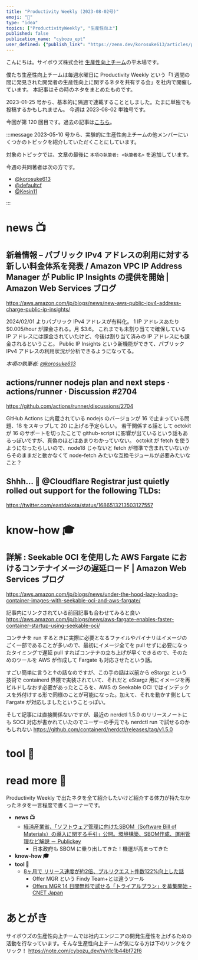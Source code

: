 ```yaml
---
title: "Productivity Weekly (2023-08-02号)"
emoji: "👿"
type: "idea"
topics: ["ProductivityWeekly", "生産性向上"]
published: false
publication_name: "cybozu_ept"
user_defined: {"publish_link": "https://zenn.dev/korosuke613/articles/productivity-weekly-20230802"}
---
```


こんにちは。サイボウズ株式会社 [生産性向上チーム](https://note.com/cybozu_dev/n/n1c1b44bf72f6)の平木場です。

僕たち生産性向上チームは毎週水曜日に Productivity Weekly という「1 週間の間に発見された開発者の生産性向上に関するネタを共有する会」を社内で開催しています。
本記事はその時のネタをまとめたものです。


2023-01-25 号から、基本的に隔週で連載することとしました。たまに単独でも投稿するかもしれません。
今週は 2023-08-02 単独号です。

今回が第 120 回目です。過去の記事は[こちら](https://zenn.dev/topics/productivityweekly?order=latest)。

:::message
2023-05-10 号から、実験的に生産性向上チームの他メンバーにいくつかのトピックを紹介していただくことにしています。

対象のトピックでは、文章の最後に `本項の執筆者: <執筆者名>` を追加しています。

今週の共同著者は次の方です。
- [@korosuke613](https://zenn.dev/korosuke613)
- [@defaultcf](https://zenn.dev/defaultcf)
- [@Kesin11](https://zenn.dev/kesin11)

:::

# news 📺

## 新着情報 – パブリック IPv4 アドレスの利用に対する新しい料金体系を発表 / Amazon VPC IP Address Manager が Public IP Insights の提供を開始 | Amazon Web Services ブログ
https://aws.amazon.com/jp/blogs/news/new-aws-public-ipv4-address-charge-public-ip-insights/

2024/02/01 よりパブリック IPv4 アドレスが有料化。
1 IP アドレスあたり $0.005/hour が課金される。月 $3.6。
これまでも未割り当てで確保している IP アドレスには課金されていたけど、今後は割り当て済みの IP アドレスにも課金されるということ。
Public IP Insights という新機能ができて、パブリック IPv4 アドレスの利用状況が分析できるようになってる。

*本項の執筆者: [@korosuke613](https://zenn.dev/korosuke613)*

## actions/runner nodejs plan and next steps · actions/runner · Discussion #2704
https://github.com/actions/runner/discussions/2704

GitHub Actions に内蔵されている nodejs のバージョンが 16 で止まっている問題、18 をスキップして 20 に上げる予定らしい。
若干関係する話として octokit が 16 のサポートを切ったことで github-script に影響が出ているという話もあるっぽいですが、真偽のほどはあまりわかっていない。
octokit が fetch を使うようになったらしいので、node18 じゃないと fetch が標準で含まれていないからそのままだと動かなくて node-fetch みたいな互換モジュールが必要みたいなこと？

## Shhh… 🤫 @Cloudflare Registrar just quietly rolled out support for the following TLDs:
https://twitter.com/eastdakota/status/1686513213503127557


# know-how 🎓

## 詳解 : Seekable OCI を使用した AWS Fargate におけるコンテナイメージの遅延ロード | Amazon Web Services ブログ
https://aws.amazon.com/jp/blogs/news/under-the-hood-lazy-loading-container-images-with-seekable-oci-and-aws-fargate/

記事内にリンクされている前回記事も合わせてみると良い
https://aws.amazon.com/jp/blogs/news/aws-fargate-enables-faster-container-startup-using-seekable-oci/

コンテナを run するときに実際に必要となるファイルやバイナリはイメージのごく一部であることが多いので、最初にイメージ全てを pull せずに必要になったタイミングで遅延 pull すればコンテナの立ち上げが早くできるので、そのためのツールを AWS が作成して Fargate も対応させたという話。

すごい簡単に言うと↑の話なのですが、この手の話は以前から eStargz という技術で containerd 界隈で実装されていて、それだと eStargz 用にイメージを再ビルドしなおす必要があったところを、AWS の Seekable OCI ではインデックスを外付けする形で同様のことが可能になった。加えて、それを動かす側として Fargate が対応しましたということっぽい。

そして記事には直接関係ないですが、最近の nerdctl 1.5.0 のリリースノートにも SOCI 対応が書かれていたのでユーザーの手元でも nerdctl run で試せるのかもしれない
https://github.com/containerd/nerdctl/releases/tag/v1.5.0

# tool 🔨

# read more 🍘
Productivity Weekly で出たネタを全て紹介したいけど紹介する体力が持たなかったネタを一言程度で書くコーナーです。

- **news 📺**
  - [経済産業省、「ソフトウェア管理に向けたSBOM（Software Bill of Materials）の導入に関する手引」公開。環境構築、SBOM作成、運用管理など解説 － Publickey](https://www.publickey1.jp/blog/23/sbomsoftware_bill_of_materialssbom.html)
    - 日本政府も SBOM に乗り出してきた！機運が高まってきた
- **know-how 🎓**
- **tool 🔨**
  - [8ヶ月で リリース速度が約2倍、プルリクエスト件数122%向上した話](https://zenn.dev/offersmgr/articles/cf9e7282d5f2c8)
    - Offer MGR という Findy Team+とは違うツール
    - [Offers MGR 14 日間無料で試せる「トライアルプラン」を募集開始 - CNET Japan](https://japan.cnet.com/release/30882464/)

# あとがき


サイボウズの生産性向上チームでは社内エンジニアの開発生産性を上げるための活動を行なっています。そんな生産性向上チームが気になる方は下のリンクをクリック！
https://note.com/cybozu_dev/n/n1c1b44bf72f6

<!-- :::message すみません、今週もおまけはお休みです...:::-->
